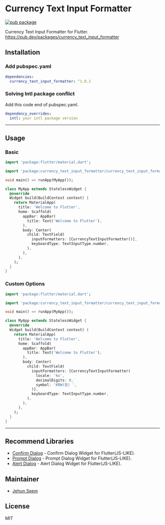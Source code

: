 # Currency Text Input Formatter

[![pub package](https://img.shields.io/pub/v/currency_text_input_formatter.svg)](https://pub.dartlang.org/packages/currency_text_input_formatter)

Currency Text Input Formatter for Flutter.
https://pub.dev/packages/currency_text_input_formatter

## Installation

### Add pubspec.yaml
``` yaml
dependencies:
  currency_text_input_formatter: ^1.0.1
```
### Solving Intl package conflict
Add this code end of pubspec.yaml.
``` yaml
dependency_overrides:
  intl: your intl package version
```

---
## Usage

### Basic
``` dart
import 'package:flutter/material.dart';

import 'package:currency_text_input_formatter/currency_text_input_formatter.dart';

void main() => runApp(MyApp());

class MyApp extends StatelessWidget {
  @override
  Widget build(BuildContext context) {
    return MaterialApp(
      title: 'Welcome to Flutter',
      home: Scaffold(
        appBar: AppBar(
          title: Text('Welcome to Flutter'),
        ),
        body: Center(
          child: TextField(
            inputFormatters: [CurrencyTextInputFormatter()],
            keyboardType: TextInputType.number,
          ),
        ),
      ),
    );
  }
}
```

### Custom Options
``` dart
import 'package:flutter/material.dart';

import 'package:currency_text_input_formatter/currency_text_input_formatter.dart';

void main() => runApp(MyApp());

class MyApp extends StatelessWidget {
  @override
  Widget build(BuildContext context) {
    return MaterialApp(
      title: 'Welcome to Flutter',
      home: Scaffold(
        appBar: AppBar(
          title: Text('Welcome to Flutter'),
        ),
        body: Center(
          child: TextField(
            inputFormatters: [CurrencyTextInputFormatter(
              locale: 'ko',
              decimalDigits: 0,
              symbol: 'KRW(원) ',
            )],
            keyboardType: TextInputType.number,
          ),
        ),
      ),
    );
  }
}
```
---
## Recommend Libraries

- [Confirm Dialog](https://github.com/gtgalone/confirm_dialog) - Confirm Dialog Widget for Flutter(JS-LIKE).
- [Prompt Dialog](https://github.com/gtgalone/prompt_dialog) - Prompt Dialog Widget for Flutter(JS-LIKE).
- [Alert Dialog](https://github.com/gtgalone/alert_dialog) - Alert Dialog Widget for Flutter(JS-LIKE).

## Maintainer

- [Jehun Seem](https://github.com/gtgalone)

## License

MIT

